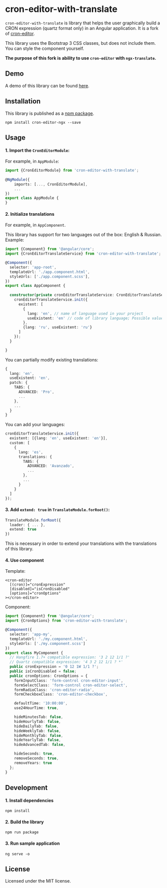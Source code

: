 # cron-editor-with-translate

`cron-editor-with-translate` is library that helps the user graphically build a CRON expression (quartz format only) in an Angular application.
It is a fork of [cron-editor](https://github.com/claudiuconstantin/cron-editor).

This library uses the Bootstrap 3 CSS classes, but does not include them. You can style the component yourself.

**The purpose of this fork is ability to use `cron-editor` with `ngx-translate`.**

## Demo

A demo of this library can be found [here](https://matvejril.github.io/cron-editor-with-translate/).

## Installation

This library is published as a [npm package](https://www.npmjs.com/package/cron-editor-with-translate).

```
npm install cron-editor-ngx --save
```

## Usage

#### 1. Import the `CronEditorModule`:

For example, in `AppModule`:

```ts
import {CronEditorModule} from 'cron-editor-with-translate';
 
@NgModule({
    imports: [..., CronEditorModule],
    ...
})
export class AppModule {
}
```

#### 2. Initialize translations

For example, in `AppComponent`.

This library has support for two languages out of the box: English & Russian.
Example:

```ts
import {Component} from '@angular/core';
import {CronEditorTranslateService} from 'cron-editor-with-translate';

@Component({
  selector: 'app-root',
  templateUrl: './app.component.html',
  styleUrls: ['./app.component.scss'],
})
export class AppComponent {
  
  constructor(private cronEditorTranslateService: CronEditorTranslateService) {
    cronEditorTranslateService.init({
      existent: [
        {
          lang: 'en', // name of language used in your project
          useExistent: 'en' // code of library language; Possible values: 'en' | 'ru'
        },
        {lang: 'ru', useExistent: 'ru'}
      ]
    });
  }

}
```

You can partially modify existing translations:

```ts
{
  lang: 'en',
  useExistent: 'en',
  patch: {
    TABS: {
      ADVANCED: 'Pro',
      ...
    },
    ...
  }
}
```

You can add your languages:

```ts
cronEditorTranslateService.init({
  existent: [{lang: 'en', useExistent: 'en'}],
  custom: [
    {
      lang: 'es',
      translations: {
        TABS: {
          ADVANCED: 'Avanzado',
          ...
        },
        ...
      }
    }
  ]
});
```

#### 3. Add `extend: true` in `TranslateModule.forRoot()`:

```ts
TranslateModule.forRoot({
  loader: { ... },
  extend: true
})
```

This is necessary in order to extend your translations with the translations of this library.

#### 4. Use component

Template:
```angular2html
<cron-editor
  [(cron)]="cronExpression"
  [disabled]="isCronDisabled"
  [options]="cronOptions"
></cron-editor>
```
Component:
```ts
import {Component} from '@angular/core';
import {CronOptions} from 'cron-editor-with-translate';

@Component({
  selector: 'app-my',
  templateUrl: './my.component.html',
  styleUrls: ['./my.component.scss']
})
export class MyComponent {
  // Hangfire 1.7+ compatible expression: '3 2 12 1/1 ?'
  // Quartz compatible expression: '4 3 2 12 1/1 ? *'
  public cronExpression = '0 12 1W 1/1 ?';
  public isCronDisabled = false;
  public cronOptions: CronOptions = {
    formInputClass: 'form-control cron-editor-input',
    formSelectClass: 'form-control cron-editor-select',
    formRadioClass: 'cron-editor-radio',
    formCheckboxClass: 'cron-editor-checkbox',

    defaultTime: '10:00:00',
    use24HourTime: true,

    hideMinutesTab: false,
    hideHourlyTab: false,
    hideDailyTab: false,
    hideWeeklyTab: false,
    hideMonthlyTab: false,
    hideYearlyTab: false,
    hideAdvancedTab: false,

    hideSeconds: true,
    removeSeconds: true,
    removeYears: true
  };
}
```

## Development

#### 1. Install dependencies

```
npm install
```

#### 2. Build the library

```
npm run package
```

#### 3. Run sample application

```
ng serve -o
```

## License
Licensed under the MIT license.
